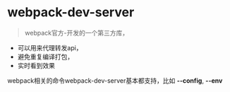 # webpack-dev-server
> webpack官方-开发的一个第三方库，
- 可以用来代理转发api，
- 避免重复编译打包，
- 实时看到效果

webpack相关的命令webpack-dev-server基本都支持，比如 **--config**, **--env**
